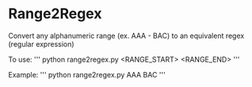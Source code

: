 # Range2Regex
Convert any alphanumeric range (ex. AAA - BAC) to an equivalent regex (regular expression) 


To use:
'''
python range2regex.py <RANGE_START> <RANGE_END> 
'''

Example: 
'''
python range2regex.py AAA BAC
'''
